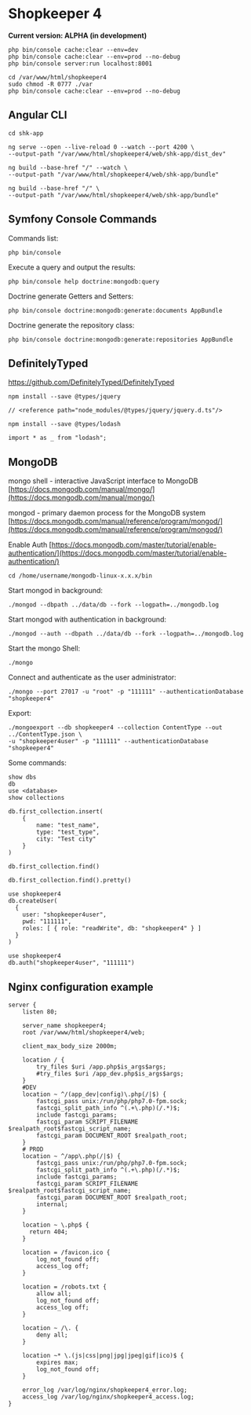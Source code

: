 Shopkeeper 4
============

**Current version: ALPHA (in development)**

~~~
php bin/console cache:clear --env=dev
php bin/console cache:clear --env=prod --no-debug
php bin/console server:run localhost:8001
~~~

~~~
cd /var/www/html/shopkeeper4
sudo chmod -R 0777 ./var
php bin/console cache:clear --env=prod --no-debug
~~~

Angular CLI
-----------

~~~
cd shk-app
~~~

~~~
ng serve --open --live-reload 0 --watch --port 4200 \
--output-path "/var/www/html/shopkeeper4/web/shk-app/dist_dev"
~~~

~~~
ng build --base-href "/" --watch \
--output-path "/var/www/html/shopkeeper4/web/shk-app/bundle"
~~~

~~~
ng build --base-href "/" \
--output-path "/var/www/html/shopkeeper4/web/shk-app/bundle"
~~~

Symfony Console Commands
------------------------

Commands list:
~~~
php bin/console
~~~

Execute a query and output the results:
~~~
php bin/console help doctrine:mongodb:query
~~~

Doctrine generate Getters and Setters:
~~~
php bin/console doctrine:mongodb:generate:documents AppBundle
~~~

Doctrine generate the repository class:
~~~
php bin/console doctrine:mongodb:generate:repositories AppBundle
~~~

DefinitelyTyped
---------------

https://github.com/DefinitelyTyped/DefinitelyTyped

~~~
npm install --save @types/jquery
~~~
~~~
// <reference path="node_modules/@types/jquery/jquery.d.ts"/>
~~~
~~~
npm install --save @types/lodash
~~~
~~~
import * as _ from "lodash";
~~~

MongoDB
-------

mongo shell - interactive JavaScript interface to MongoDB
[https://docs.mongodb.com/manual/mongo/](https://docs.mongodb.com/manual/mongo/)

mongod - primary daemon process for the MongoDB system
[https://docs.mongodb.com/manual/reference/program/mongod/](https://docs.mongodb.com/manual/reference/program/mongod/)

Enable Auth
[https://docs.mongodb.com/master/tutorial/enable-authentication/](https://docs.mongodb.com/master/tutorial/enable-authentication/)

~~~
cd /home/username/mongodb-linux-x.x.x/bin
~~~

Start mongod in background:
~~~
./mongod --dbpath ../data/db --fork --logpath=../mongodb.log
~~~

Start mongod with authentication in background:
~~~
./mongod --auth --dbpath ../data/db --fork --logpath=../mongodb.log
~~~

Start the mongo Shell:
~~~
./mongo
~~~

Connect and authenticate as the user administrator:
~~~
./mongo --port 27017 -u "root" -p "111111" --authenticationDatabase "shopkeeper4"
~~~

Export:
~~~
./mongoexport --db shopkeeper4 --collection ContentType --out ../ContentType.json \
-u "shopkeeper4user" -p "111111" --authenticationDatabase "shopkeeper4"
~~~

Some commands:
~~~
show dbs
db
use <database>
show collections

db.first_collection.insert(
    {
        name: "test_name",
        type: "test_type",
        city: "Test city"
    }
)

db.first_collection.find()

db.first_collection.find().pretty()
~~~

~~~
use shopkeeper4
db.createUser(
  {
    user: "shopkeeper4user",
    pwd: "111111",
    roles: [ { role: "readWrite", db: "shopkeeper4" } ]
  }
)

use shopkeeper4
db.auth("shopkeeper4user", "111111")
~~~

Nginx configuration example
---------------------------

~~~
server {
    listen 80;

    server_name shopkeeper4;
    root /var/www/html/shopkeeper4/web;

    client_max_body_size 2000m;

    location / {
        try_files $uri /app.php$is_args$args;
        #try_files $uri /app_dev.php$is_args$args;
    }
    #DEV
    location ~ ^/(app_dev|config)\.php(/|$) {
        fastcgi_pass unix:/run/php/php7.0-fpm.sock;
        fastcgi_split_path_info ^(.+\.php)(/.*)$;
        include fastcgi_params;
        fastcgi_param SCRIPT_FILENAME $realpath_root$fastcgi_script_name;
        fastcgi_param DOCUMENT_ROOT $realpath_root;
    }
    # PROD
    location ~ ^/app\.php(/|$) {
        fastcgi_pass unix:/run/php/php7.0-fpm.sock;
        fastcgi_split_path_info ^(.+\.php)(/.*)$;
        include fastcgi_params;
        fastcgi_param SCRIPT_FILENAME $realpath_root$fastcgi_script_name;
        fastcgi_param DOCUMENT_ROOT $realpath_root;
        internal;
    }
    
    location ~ \.php$ {
      return 404;
    }
    
    location = /favicon.ico {
	    log_not_found off;
	    access_log off;
    }

    location = /robots.txt {
	    allow all;
	    log_not_found off;
	    access_log off;
    }

    location ~ /\. {
	    deny all;
    }
    
    location ~* \.(js|css|png|jpg|jpeg|gif|ico)$ {
        expires max;
        log_not_found off;
    }

    error_log /var/log/nginx/shopkeeper4_error.log;
    access_log /var/log/nginx/shopkeeper4_access.log;
}
~~~

